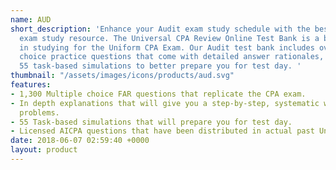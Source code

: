 ```yaml
---
name: AUD
short_description: 'Enhance your Audit exam study schedule with the best online CPA
  exam study resource. The Universal CPA Review Online Test Bank is a brand-new supplement
  in studying for the Uniform CPA Exam. Our Audit test bank includes over 1,300 multiple
  choice practice questions that come with detailed answer rationales, as well as
  55 task-based simulations to better prepare you for test day. '
thumbnail: "/assets/images/icons/products/aud.svg"
features:
- 1,300 Multiple choice FAR questions that replicate the CPA exam.
- In depth explanations that will give you a step-by-step, systematic way of solving
  problems.
- 55 Task-based simulations that will prepare you for test day.
- Licensed AICPA questions that have been distributed in actual past Uniform CPA Exams.
date: 2018-06-07 02:59:40 +0000
layout: product
---
```

